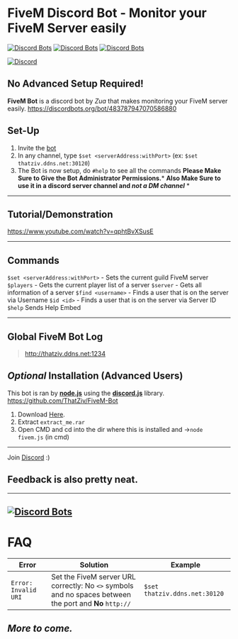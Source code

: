 # FiveM Discord Bot - Monitor your FiveM Server easily
[![Discord Bots](https://discordbots.org/api/widget/status/483787947070586880.svg)](https://discordbots.org/bot/483787947070586880) [![Discord Bots](https://discordbots.org/api/widget/upvotes/483787947070586880.svg)](https://discordbots.org/bot/483787947070586880) [![Discord Bots](https://discordbots.org/api/widget/owner/483787947070586880.svg)](https://discordbots.org/bot/483787947070586880) 

[![Discord](https://discordapp.com/api/guilds/326536820881883148/embed.png?style=banner2)](https://discord.gg/yWddFpQ) 

## No Advanced Setup Required!
**FiveM Bot** is a discord bot by *Zua* that makes monitoring your FiveM server easily.
https://discordbots.org/bot/483787947070586880

## __Set-Up__ 
1. Invite the [bot](https://discordapp.com/oauth2/authorize?client_id=483787947070586880&permissions=8192&redirect_uri=http%3A%2F%2Fzavaar.cf&scope=bot)
2. In any channel, type `$set <serverAddress:withPort>` (ex: `$set thatziv.ddns.net:30120`)
3. The Bot is now setup, do `#help` to see all the commands
 __Please Make Sure to Give the Bot Administrator Permissions.__*
__Also Make Sure to use it in a discord server channel and *not a DM channel*__ *
______
 ## __Tutorial/Demonstration__
 https://www.youtube.com/watch?v=qphtBvXSusE
_____
## __Commands__
`$set <serverAddress:withPort>` - Sets the current guild FiveM server
`$players` - Gets the current player list of a server
`$server` - Gets all information of a server
`$find <username>` - Finds a user that is on the server via Username
`$id <id>` - Finds a user that is on the server via Server ID
`$help` Sends Help Embed
______
## Global FiveM Bot Log

> http://thatziv.ddns.net:1234

## *Optional* __Installation__ (Advanced Users)
This bot is ran by [**node.js**](https://nodejs.org) using the [**discord.js**](https://discord.js.org/#/) library.
https://github.com/ThatZiv/FiveM-Bot
1. Download [Here](https://github.com/ThatZiv/FiveM-Bot).
2. Extract `extract_me.rar`
3. Open CMD and cd into the dir where this is installed and ->`node fivem.js` (in cmd)
---
Join [Discord](https://discord.gg/yWddFpQ) :)
## Feedback is also pretty neat.
-------
[![Discord Bots](https://discordbots.org/api/widget/483787947070586880.svg)](https://discordbots.org/bot/483787947070586880)
-------
# __FAQ__
| **Error** | **Solution** | **Example**|
| ------ | ------ | ------- |
| `Error: Invalid URI ` | Set the FiveM server URL correctly: No `<>` symbols and no spaces between the port and **No** `http://` | `$set thatziv.ddns.net:30120` | 

*More to come.*
---
